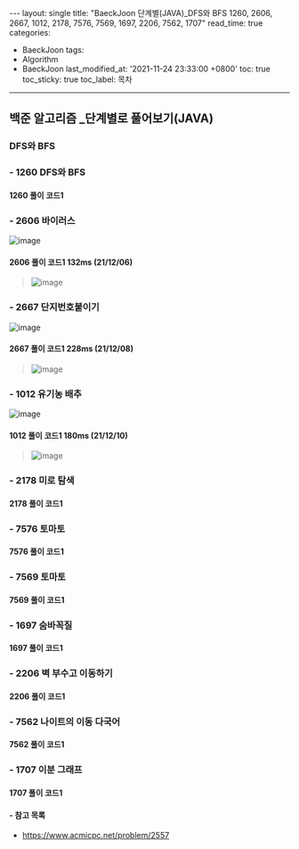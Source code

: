  ﻿---
layout: single
title: "BaeckJoon 단계별(JAVA)_DFS와 BFS 1260, 2606, 2667, 1012, 2178, 7576, 7569, 1697, 2206, 7562, 1707"
read_time: true
categories:  
 - BaeckJoon 
tags: 
 - Algorithm
 - BaeckJoon 
last_modified_at: '2021-11-24 23:33:00 +0800'
toc: true
toc_sticky: true
toc_label: 목차
---
## 백준 알고리즘 _단계별로 풀어보기(JAVA)
### DFS와 BFS
### - 1260 DFS와 BFS

#### 1260 풀이 코드1
>
 
### - 2606 바이러스
![image](https://user-images.githubusercontent.com/66898243/144859380-5751395f-1c9d-4ee0-95a6-f2858f83ca45.png)

#### 2606 풀이 코드1 132ms (21/12/06)
>  ![image](https://user-images.githubusercontent.com/66898243/144859432-9f733596-8854-44d5-a30d-d7f62ab1a4d7.png)

 
### - 2667 	단지번호붙이기
![image](https://user-images.githubusercontent.com/66898243/145054205-df2f5b31-2d2e-401a-a997-4d2e6d849ac5.png)

#### 2667 풀이 코드1 228ms (21/12/08)
>   ![image](https://user-images.githubusercontent.com/66898243/145054308-98d722a3-92de-4f54-b176-527e64e6064c.png)
 
### - 1012 유기농 배추
![image](https://user-images.githubusercontent.com/66898243/145592734-15b64042-11ac-4baa-a62a-0018bef9e0b8.png)

#### 1012 풀이 코드1  180ms (21/12/10)
>  ![image](https://user-images.githubusercontent.com/66898243/145592872-4aafa6ee-15a9-4b58-836b-517fb36cd5b4.png)

### - 2178 미로 탐색

#### 2178 풀이 코드1
>

### - 7576 토마토

#### 7576 풀이 코드1
>

### - 7569 토마토

#### 7569 풀이 코드1
>

### - 1697 숨바꼭질

#### 1697 풀이 코드1
>

### - 2206 벽 부수고 이동하기

#### 2206 풀이 코드1
>

### - 7562 나이트의 이동	다국어

#### 7562 풀이 코드1
>

### - 1707	이분 그래프

#### 1707 풀이 코드1
>

#### - 참고 목록
- https://www.acmicpc.net/problem/2557
